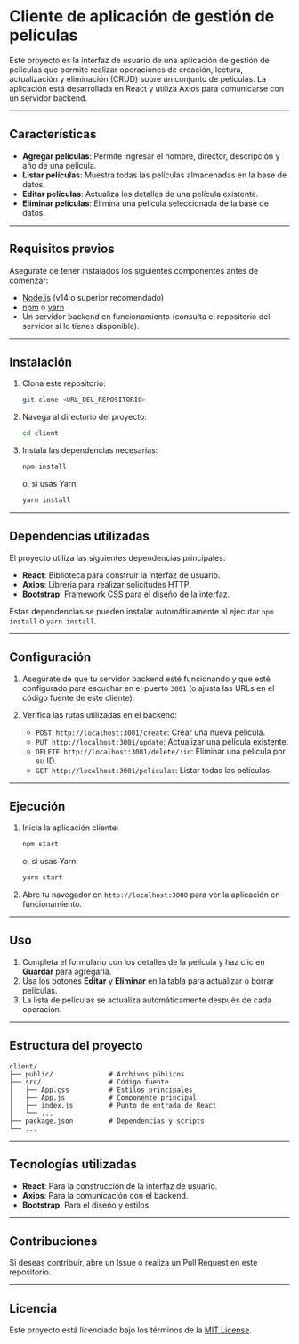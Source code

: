 # Cliente de aplicación de gestión de películas

Este proyecto es la interfaz de usuario de una aplicación de gestión de películas que permite realizar operaciones de creación, lectura, actualización y eliminación (CRUD) sobre un conjunto de películas. La aplicación está desarrollada en React y utiliza Axios para comunicarse con un servidor backend.

---

## Características

- **Agregar películas**: Permite ingresar el nombre, director, descripción y año de una película.
- **Listar películas**: Muestra todas las películas almacenadas en la base de datos.
- **Editar películas**: Actualiza los detalles de una película existente.
- **Eliminar películas**: Elimina una película seleccionada de la base de datos.

---

## Requisitos previos

Asegúrate de tener instalados los siguientes componentes antes de comenzar:

- [Node.js](https://nodejs.org/) (v14 o superior recomendado)
- [npm](https://www.npmjs.com/) o [yarn](https://yarnpkg.com/)
- Un servidor backend en funcionamiento (consulta el repositorio del servidor si lo tienes disponible).

---

## Instalación

1. Clona este repositorio:
   ```bash
   git clone <URL_DEL_REPOSITORIO>
   ```

2. Navega al directorio del proyecto:
   ```bash
   cd client
   ```

3. Instala las dependencias necesarias:
   ```bash
   npm install
   ```
   o, si usas Yarn:
   ```bash
   yarn install
   ```

---

## Dependencias utilizadas

El proyecto utiliza las siguientes dependencias principales:

- **React**: Biblioteca para construir la interfaz de usuario.
- **Axios**: Librería para realizar solicitudes HTTP.
- **Bootstrap**: Framework CSS para el diseño de la interfaz.

Estas dependencias se pueden instalar automáticamente al ejecutar `npm install` o `yarn install`.

---

## Configuración

1. Asegúrate de que tu servidor backend esté funcionando y que esté configurado para escuchar en el puerto `3001` (o ajusta las URLs en el código fuente de este cliente).

2. Verifica las rutas utilizadas en el backend:
   - `POST http://localhost:3001/create`: Crear una nueva película.
   - `PUT http://localhost:3001/update`: Actualizar una película existente.
   - `DELETE http://localhost:3001/delete/:id`: Eliminar una película por su ID.
   - `GET http://localhost:3001/peliculas`: Listar todas las películas.

---

## Ejecución

1. Inicia la aplicación cliente:
   ```bash
   npm start
   ```
   o, si usas Yarn:
   ```bash
   yarn start
   ```

2. Abre tu navegador en `http://localhost:3000` para ver la aplicación en funcionamiento.

---

## Uso

1. Completa el formulario con los detalles de la película y haz clic en **Guardar** para agregarla.
2. Usa los botones **Editar** y **Eliminar** en la tabla para actualizar o borrar películas.
3. La lista de películas se actualiza automáticamente después de cada operación.

---

## Estructura del proyecto

```plaintext
client/
├── public/              # Archivos públicos
├── src/                 # Código fuente
│   ├── App.css          # Estilos principales
│   ├── App.js           # Componente principal
│   ├── index.js         # Punto de entrada de React
│   └── ...
├── package.json         # Dependencias y scripts
└── ...
```

---

## Tecnologías utilizadas

- **React**: Para la construcción de la interfaz de usuario.
- **Axios**: Para la comunicación con el backend.
- **Bootstrap**: Para el diseño y estilos.

---

## Contribuciones

Si deseas contribuir, abre un Issue o realiza un Pull Request en este repositorio.

---

## Licencia

Este proyecto está licenciado bajo los términos de la [MIT License](LICENSE).
